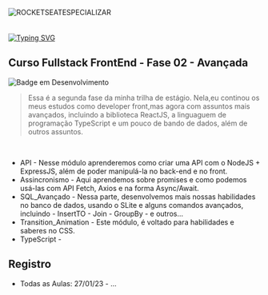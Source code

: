 ![ROCKETSEATESPECIALIZAR](https://user-images.githubusercontent.com/113690864/221011165-4347b0bc-6299-42ed-a355-1c0bbec8a518.gif)
<br><br><br>
[![Typing SVG](https://readme-typing-svg.demolab.com?font=Fira+Code&pause=1000&width=435&lines=💜Trilha+do+Estagiário!+Especializar;React,Node,TypeScript,JS+e+mais!&pause=1000&color=a694ff&width=435)](https://git.io/typing-svg)

## Curso Fullstack FrontEnd - Fase 02 - Avançada
![Badge em Desenvolvimento](http://img.shields.io/static/v1?label=STATUS&message=EM%20DESENVOLVIMENTO&color=a694ff&style=for-the-badge)
> Essa é a segunda fase da minha trilha de estágio. Nela,eu continou os meus estudos como developer front,mas agora com assuntos mais avançados, incluindo a biblioteca ReactJS, a linguaguem de programação TypeScript e um pouco de bando de dados, além de outros assuntos. 

<br>

- API - Nesse módulo aprenderemos como criar uma API com o NodeJS + ExpressJS, além de poder manipulá-la no back-end e no front.
- Assincronismo - Aqui aprendemos sobre promises e como podemos usá-las com API Fetch, Axios e na forma Async/Await.
- SQL_Avançado - Nessa parte, desenvolvemos mais nossas habilidades no banco de dados, usando o SLite e alguns comandos avançados, incluindo - InsertTO - Join - GroupBy - e outros...
- Transition_Animation - Este módulo, é voltado para habilidades e saberes no CSS.
- TypeScript - 

## Registro
- Todas as Aulas: 27/01/23 - ...
